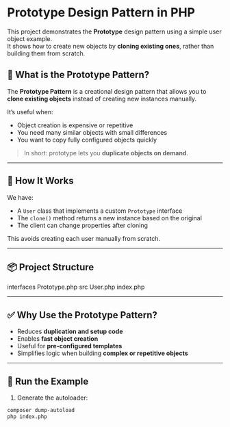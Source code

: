 # Prototype Design Pattern in PHP

This project demonstrates the **Prototype** design pattern using a simple user object example.  
It shows how to create new objects by **cloning existing ones**, rather than building them from scratch.

## 🧠 What is the Prototype Pattern?

The **Prototype Pattern** is a creational design pattern that allows you to **clone existing objects** instead of creating new instances manually.

It’s useful when:
- Object creation is expensive or repetitive
- You need many similar objects with small differences
- You want to copy fully configured objects quickly

> In short: prototype lets you **duplicate objects on demand**.

---

## 🧪 How It Works

We have:
- A `User` class that implements a custom `Prototype` interface
- The `clone()` method returns a new instance based on the original
- The client can change properties after cloning

This avoids creating each user manually from scratch.

---

## 📦 Project Structure

interfaces
    Prototype.php
src
    User.php
index.php

---

## ✅ Why Use the Prototype Pattern?

- Reduces **duplication and setup code**
- Enables **fast object creation**
- Useful for **pre-configured templates**
- Simplifies logic when building **complex or repetitive objects**

---

## 🧪 Run the Example

1. Generate the autoloader:

```bash
composer dump-autoload
php index.php